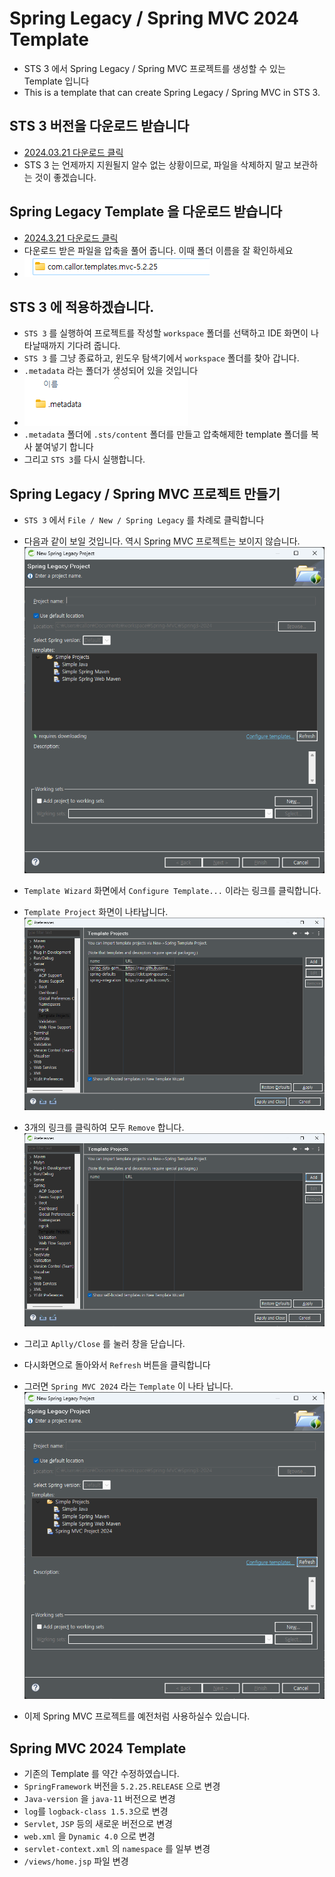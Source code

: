 # Spring Legacy / Spring MVC 2024 Template

- STS 3 에서 Spring Legacy / Spring MVC 프로젝트를 생성할 수 있는 Template 입니다
- This is a template that can create Spring Legacy / Spring MVC in STS 3.

## STS 3 버전을 다운로드 받습니다

- [2024.03.21 다운로드 클릭](https://download.springsource.com/release/STS/3.9.18.RELEASE/dist/e4.21/spring-tool-suite-3.9.18.RELEASE-e4.21.0-win32-x86_64.zip)
- STS 3 는 언제까지 지원될지 알수 없는 상황이므로, 파일을 삭제하지 말고 보관하는 것이 좋겠습니다.

## Spring Legacy Template 을 다운로드 받습니다

- [2024.3.21 다운로드 클릭](https://github.com/callor/Callor-SpringMVC-Template-2024/releases/download/SpringLegacy/com.callor.templates.mvc-5.2.25.zip)
- 다운로드 받은 파일을 압축을 풀어 줍니다. 이때 폴더 이름을 잘 확인하세요
- ![alt text](image.png)

## STS 3 에 적용하겠습니다.

- `STS 3` 를 실행하여 프로젝트를 작성할 `workspace` 폴더를 선택하고 IDE 화면이 나타날때까지 기다려 줍니다.
- `STS 3` 를 그냥 종료하고, 윈도우 탐색기에서 `workspace` 폴더를 찾아 갑니다.
- `.metadata` 라는 폴더가 생성되어 있을 것입니다
- ![alt text](image-1.png)
- `.metadata` 폴더에 `.sts/content` 폴더를 만들고 압축해제한 template 폴더를 복사 붙여넣기 합니다
- 그리고 `STS 3`를 다시 실행합니다.

## Spring Legacy / Spring MVC 프로젝트 만들기

- `STS 3` 에서 `File / New / Spring Legacy` 를 차례로 클릭합니다
- 다음과 같이 보일 것입니다. 역시 Spring MVC 프로젝트는 보이지 않습니다.
  ![alt text](image-2.png)

- `Template Wizard` 화면에서 `Configure Template...` 이라는 링크를 클릭합니다.
- `Template Project` 화면이 나타납니다.
  ![alt text](image-3.png)
- 3개의 링크를 클릭하여 모두 `Remove` 합니다.
  ![alt text](image-4.png)
- 그리고 `Aplly/Close` 를 눌러 창을 닫습니다.
- 다시화면으로 돌아와서 `Refresh` 버튼을 클릭합니다
- 그러면 `Spring MVC 2024` 라는 `Template` 이 나타 납니다.
  ![alt text](image-5.png)

- 이제 Spring MVC 프로젝트를 예전처럼 사용하실수 있습니다.

## Spring MVC 2024 Template

- 기존의 Template 를 약간 수정하였습니다.
- `SpringFramework` 버전을 `5.2.25.RELEASE` 으로 변경
- `Java-version` 을 `java-11` 버전으로 변경
- `log`를 `logback-class 1.5.3`으로 변경
- `Servlet`, `JSP` 등의 새로운 버전으로 변경
- `web.xml` 을 `Dynamic 4.0` 으로 변경
- `servlet-context.xml` 의 `namespace` 를 일부 변경
- `/views/home.jsp` 파일 변경
